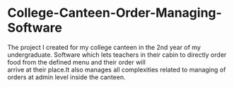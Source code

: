# College-Canteen-Order-Managing-Software
The project I created for my college canteen in the 2nd year of my undergraduate.
Software which lets teachers in their cabin to directly order food from the defined menu and their order will  
arrive at their place.It also manages all complexities related to managing of orders at admin level inside the canteen.
